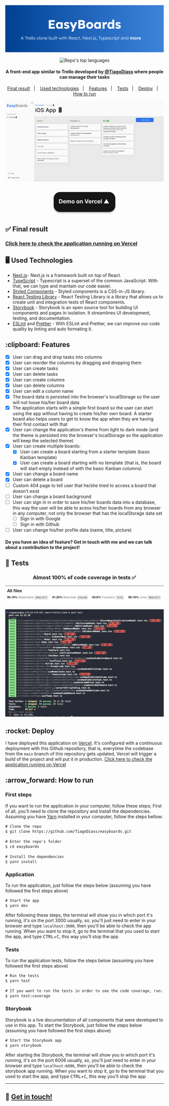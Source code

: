 <div align='center'>
  <img src="./screenshots/banner.jpeg" alt="EasyBoards. A Trello clone developed with React, Next.js, Typescript and more." />
 </div>

<p align="center">
  <img alt="Repo's top languages" src="https://img.shields.io/static/v1?label=Main%20technologies&message=React%2FNext.js%2FTypeScript&style=for-the-badge&color=0761D1&labelColor=151515">
  
  <!-- <a href='https://github.com/TiagoDiass' target='_blank'>
    <img alt="Project author" src="https://img.shields.io/static/v1?label=Author&message=@TiagoDiass&style=for-the-badge&color=0761D1&labelColor=151515">
  </a> -->
</p>

<h4 align="center">
  A front-end app similar to Trello developed by <a href='https://github.com/TiagoDiass' target='_blank'>@TiagoDiass</a> where people can manage their tasks
</h4>

<p align="center">
  <a href="#final-result">Final result</a>&nbsp;&nbsp;&nbsp;|&nbsp;&nbsp;&nbsp;
  <a href="#technologies">Used technologies</a>&nbsp;&nbsp;&nbsp;|&nbsp;&nbsp;&nbsp;
  <a href="#features">Features</a>&nbsp;&nbsp;&nbsp;|&nbsp;&nbsp;&nbsp;
  <a href="#tests">Tests</a>&nbsp;&nbsp;&nbsp;|&nbsp;&nbsp;&nbsp;
  <a href="#deploy">Deploy</a>&nbsp;&nbsp;&nbsp;|&nbsp;&nbsp;&nbsp;
  <a href="#how-to-run">How to run</a>
</p>

<div align='center'>
  <img src="./screenshots/board-screenshot.png" alt="A board called iOS App, with three columns and some tasks." />
 </div>
 
 <h2 align="center">
  <a href="https://easy-boards.vercel.app/" target="_blank">
    <img alt="Demo on Vercel" src="https://raw.githubusercontent.com/TiagoDiass/devjobs/main/screenshots/demo-on-vercel.png" />
  </a>
</h2>

<h2 id="final-result" name="final-result">
  ✅ Final result
</h2>

### [Click here to check the application running on Vercel](https://easy-boards.vercel.app/)

<h2 id="techonologies" name="technologies">
  🖥 Used Technologies
</h2>

- [Next.js](https://nextjs.org/)- Next.js is a framework built on top of React.
- [TypeScript](https://www.typescriptlang.org/) - Typescript is a superset of the common JavaScript. With that, we can type and maintain our code easier.
- [Styled Components](https://styled-components.com/) - Styled components is a CSS-in-JS library.
- [React Testing Library](https://testing-library.com/) - React Testing Library is a library that allows us to create unit and integration tests of React components.
- [Storybook](https://storybook.js.org/) - Storybook is an open source tool for building UI components and pages in isolation. It streamlines UI development, testing, and documentation.
- [ESLint](https://eslint.org/) and [Prettier](https://prettier.io/) - With ESLint and Prettier, we can improve our code quality by linting and auto formating it.

<h2 id="features" name="features">
  :clipboard: Features
</h2>

- [x] User can drag and drop tasks into columns
- [x] User can reorder the columns by dragging and dropping them
- [x] User can create tasks
- [x] User can delete tasks
- [x] User can create columns
- [x] User can delete columns
- [x] User can edit a column name
- [x] The board data is persisted into the browser's localStorage so the user will not loose his/her board data
- [x] The application starts with a simple first board so the user can start using the app without having to create his/her own board. A starter board also helps users to get to know the app when they are having their first contact with that
- [x] User can change the application's theme from light to dark mode (and the theme is persisted into the browser's localStorage so the application will keep the selected theme)
- [x] User can create multiple boards:
  - [x] User can create a board starting from a starter template (basic Kanban template)
  - [x] User can create a board starting with no template (that is, the board will start empty instead of with the basic Kanban columns)
- [x] User can change a board name
- [x] User can delete a board
- [ ] Custom 404 page to tell user that he/she tried to access a board that doesn't exist
- [ ] User can change a board background
- [ ] User can sign in in order to save his/her boards data into a database, this way the user will be able to acess his/her boards from any browser in any computer, not only the browser that has the localStorage data set
  - [ ] Sign in with Google
  - [ ] Sign in with Github
- [ ] User can change his/her profile data (name, title, picture)

#### Do you have an idea of feature? Get in touch with me and we can talk about a contribution to the project!

<h2 id="tests" name="tests">
  🧪 Tests
</h2>

<h3 align="center">Almost 100% of code coverage in tests ✅</h3>
<p align="center">
  <img width="750" src="screenshots/coverage.png" />
</p>

<div align="center">
  <img src="./screenshots/tests.png" />
</div>

<h2 id="deploy" name="deploy">
  :rocket: Deploy
</h2>

I have deployed this application on [Vercel](https://vercel.com/). It's configured with a continuous deployment with this Github repository, that is, everytime the codebase from the `main` branch of this repository gets updated, Vercel will trigger a build of the project and will put it in production.
[Click here to check the application running on Vercel](https://easy-boards.vercel.app/)

<h2 id="how-to-run" name="how-to-run">
  :arrow_forward: How to run
</h2>

### First steps

If you want to run the application in your computer, follow these steps;
First of all, you'll need to clone the repository and install the dependencies. Assuming you have [Yarn](https://yarnpkg.com/) installed in your computer, follow the steps bellow:

```
# Clone the repo
$ git clone https://github.com/TiagoDiass/easyboards.git

# Enter the repo's folder
$ cd easyboards

# Install the dependencies
$ yarn install
```

### Application
To run the application, just follow the steps below (assuming you have followed the first steps above)
```
# Start the app
$ yarn dev
```

After following these steps, the terminal will show you in which port it's running, it's on the port 3000 usually, so, you'll just need to enter in your browser and
type `localhost:3000`, then you'll be able to check the app running. When you want to stop it, go to the terminal that you used to start the app, and type <kbd>CTRL</kbd>+<kbd>C</kbd>,
this way you'll stop the app

### Tests
To run the application tests, follow the steps below (assuming you have followed the first steps above)
```
# Run the tests
$ yarn test

# If you want to run the tests in order to see the code coverage, run:
$ yarn test:coverage
```
### Storybook
Storybook is a live documentation of all components that were developed to use in this app. To start the Storybook, just follow the steps below (assuming you have followed the first steps above)
```
# Start the Storybook app
$ yarn storybook
```
After starting the Storybook, the terminal will show you in which port it's running, it's on the port 6006 usually, so, you'll just need to enter in your browser and
type `localhost:6006`, then you'll be able to check the storybook app running. When you want to stop it, go to the terminal that you used to start the app, and type <kbd>CTRL</kbd>+<kbd>C</kbd>,
this way you'll stop the app

---

## :wave: [Get in touch!](https://www.linkedin.com/in/tiagodiass)
